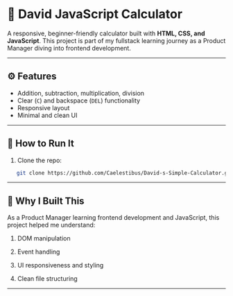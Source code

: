 
# 🧮 David JavaScript Calculator

A responsive, beginner-friendly calculator built with **HTML, CSS, and JavaScript**. This project is part of my fullstack learning journey as a Product Manager diving into frontend development.

---


## ⚙️ Features

- Addition, subtraction, multiplication, division
- Clear (`C`) and backspace (`DEL`) functionality
- Responsive layout
- Minimal and clean UI

---


## 🚀 How to Run It

1. Clone the repo:
   
```bash
   git clone https://github.com/Caelestibus/David-s-Simple-Calculator.git
```
---

## 🧠 Why I Built This

As a Product Manager learning frontend development and JavaScript, this project helped me understand:

1. DOM manipulation

2. Event handling

3. UI responsiveness and styling

4. Clean file structuring

---
